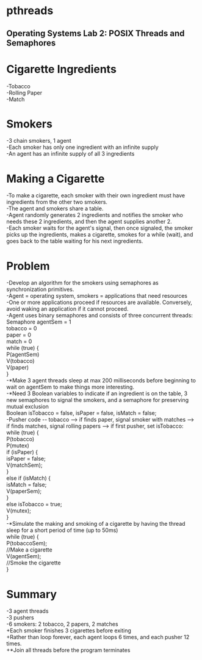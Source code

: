 # pthreads
## Operating Systems Lab 2: POSIX Threads and Semaphores
# Cigarette Ingredients
-Tobacco\
-Rolling Paper\
-Match
# Smokers
-3 chain smokers, 1 agent\
-Each smoker has only one ingredient with an infinite supply\
-An agent has an infinite supply of all 3 ingredients
# Making a Cigarette
-To make a cigarette, each smoker with their own ingredient must have ingredients from the other two smokers.\
-The agent and smokers share a table.\
-Agent randomly generates 2 ingredients and notifies the smoker who needs these 2 ingredients, and then the agent supplies another 2.\
-Each smoker waits for the agent's signal, then once signaled, the smoker picks up the ingredients, makes a cigarette, smokes for a while (wait), and goes back to the table waiting for his next ingredients.
# Problem
-Develop an algorithm for the smokers using semaphores as synchronization primitives.\
-Agent = operating system, smokers = applications that need resources\
-One or more applications proceed if resources are available. Conversely, avoid waking an application if it cannot proceed.\
-Agent uses binary semaphores and consists of three concurrent threads:\
Semaphore agentSem = 1\
	tobacco = 0\
	paper = 0\
	match = 0\
while (true) {\
	P(agentSem)\
	V(tobacco)\
	V(paper)\
}\
-*Make 3 agent threads sleep at max 200 milliseconds before beginning to wait on agentSem to make things more interesting.\
 -*Need 3 Boolean variables to indicate if an ingredient is on the table, 3 new semaphores to signal the smokers, and a semaphore for preserving mutual exclusion\
Boolean isTobacco = false, isPaper = false, isMatch = false;\
-Pusher code -- tobacco --> if finds paper, signal smoker with matches --> if finds matches, signal rolling papers --> if first pusher, set isTobacco:\
while (true) {\
	P(tobacco)\
	P(mutex)\
	if (isPaper) {\
		isPaper = false;\
		V(matchSem);\
	}\
	else if (isMatch) {\
		isMatch = false;\
		V(paperSem);\
	}\
	else isTobacco = true;\
	V(mutex);\
}\
-*Simulate the making and smoking of a cigarette by having the thread sleep for a short period of time (up to 50ms)\
while (true) {\
	P(tobaccoSem);\
	//Make a cigarette\
	V(agentSem);\
	//Smoke the cigarette\
}
# Summary
-3 agent threads\
-3 pushers\
-6 smokers: 2 tobacco, 2 papers, 2 matches\
	+Each smoker finishes 3 cigarettes before exiting\
	+Rather than loop forever, each agent loops 6 times, and each pusher 12 times.\
	+*Join all threads before the program terminates